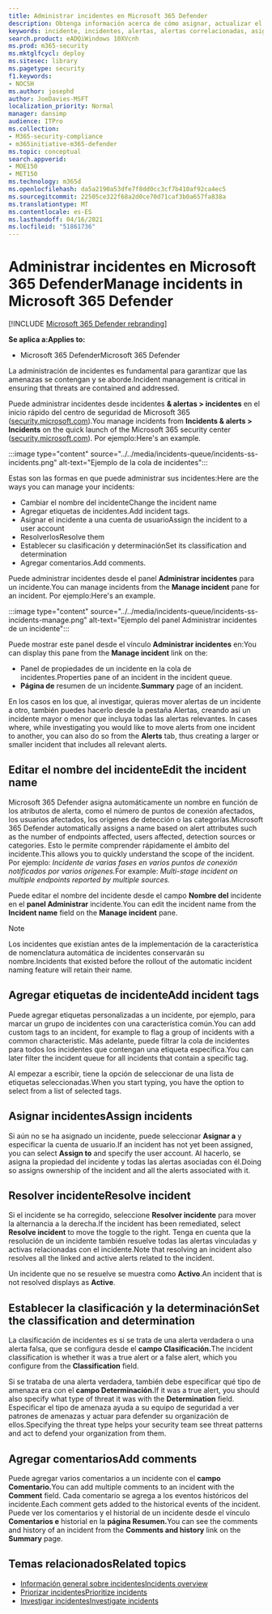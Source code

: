 ```yaml
---
title: Administrar incidentes en Microsoft 365 Defender
description: Obtenga información acerca de cómo asignar, actualizar el estado
keywords: incidente, incidentes, alertas, alertas correlacionadas, asignar, actualizar, estado, administrar, clasificación, microsoft, 365, m365
search.product: eADQiWindows 10XVcnh
ms.prod: m365-security
ms.mktglfcycl: deploy
ms.sitesec: library
ms.pagetype: security
f1.keywords:
- NOCSH
ms.author: josephd
author: JoeDavies-MSFT
localization_priority: Normal
manager: dansimp
audience: ITPro
ms.collection:
- M365-security-compliance
- m365initiative-m365-defender
ms.topic: conceptual
search.appverid:
- MOE150
- MET150
ms.technology: m365d
ms.openlocfilehash: da5a2190a53dfe7f8dd0cc3cf7b410af92ca4ec5
ms.sourcegitcommit: 22505ce322f68a2d0ce70d71caf3b0a657fa838a
ms.translationtype: MT
ms.contentlocale: es-ES
ms.lasthandoff: 04/16/2021
ms.locfileid: "51861736"
---
```

# <a name="manage-incidents-in-microsoft-365-defender"></a><span data-ttu-id="ca32c-104">Administrar incidentes en Microsoft 365 Defender</span><span class="sxs-lookup"><span data-stu-id="ca32c-104">Manage incidents in Microsoft 365 Defender</span></span>

[!INCLUDE [Microsoft 365 Defender rebranding](../includes/microsoft-defender.md)]


<span data-ttu-id="ca32c-105">**Se aplica a:**</span><span class="sxs-lookup"><span data-stu-id="ca32c-105">**Applies to:**</span></span>
- <span data-ttu-id="ca32c-106">Microsoft 365 Defender</span><span class="sxs-lookup"><span data-stu-id="ca32c-106">Microsoft 365 Defender</span></span>

<span data-ttu-id="ca32c-107">La administración de incidentes es fundamental para garantizar que las amenazas se contengan y se aborde.</span><span class="sxs-lookup"><span data-stu-id="ca32c-107">Incident management is critical in ensuring that threats are contained and addressed.</span></span>

<span data-ttu-id="ca32c-108">Puede administrar incidentes desde incidentes **& alertas > incidentes** en el inicio rápido del centro de seguridad de Microsoft 365 ([security.microsoft.com](https://security.microsoft.com)).</span><span class="sxs-lookup"><span data-stu-id="ca32c-108">You manage incidents from **Incidents & alerts > Incidents** on the quick launch of the Microsoft 365 security center ([security.microsoft.com](https://security.microsoft.com)).</span></span> <span data-ttu-id="ca32c-109">Por ejemplo:</span><span class="sxs-lookup"><span data-stu-id="ca32c-109">Here's an example.</span></span>

:::image type="content" source="../../media/incidents-queue/incidents-ss-incidents.png" alt-text="Ejemplo de la cola de incidentes":::

<span data-ttu-id="ca32c-111">Estas son las formas en que puede administrar sus incidentes:</span><span class="sxs-lookup"><span data-stu-id="ca32c-111">Here are the ways you can manage your incidents:</span></span>

- <span data-ttu-id="ca32c-112">Cambiar el nombre del incidente</span><span class="sxs-lookup"><span data-stu-id="ca32c-112">Change the incident name</span></span>
- <span data-ttu-id="ca32c-113">Agregar etiquetas de incidentes.</span><span class="sxs-lookup"><span data-stu-id="ca32c-113">Add incident tags.</span></span>
- <span data-ttu-id="ca32c-114">Asignar el incidente a una cuenta de usuario</span><span class="sxs-lookup"><span data-stu-id="ca32c-114">Assign the incident to a user account</span></span>
- <span data-ttu-id="ca32c-115">Resolverlos</span><span class="sxs-lookup"><span data-stu-id="ca32c-115">Resolve them</span></span> 
- <span data-ttu-id="ca32c-116">Establecer su clasificación y determinación</span><span class="sxs-lookup"><span data-stu-id="ca32c-116">Set its classification and determination</span></span>
- <span data-ttu-id="ca32c-117">Agregar comentarios.</span><span class="sxs-lookup"><span data-stu-id="ca32c-117">Add comments.</span></span>

<span data-ttu-id="ca32c-118">Puede administrar incidentes desde el panel **Administrar incidentes** para un incidente.</span><span class="sxs-lookup"><span data-stu-id="ca32c-118">You can manage incidents from the **Manage incident** pane for an incident.</span></span> <span data-ttu-id="ca32c-119">Por ejemplo:</span><span class="sxs-lookup"><span data-stu-id="ca32c-119">Here's an example.</span></span>

:::image type="content" source="../../media/incidents-queue/incidents-ss-incidents-manage.png" alt-text="Ejemplo del panel Administrar incidentes de un incidente":::

<span data-ttu-id="ca32c-121">Puede mostrar este panel desde el vínculo **Administrar incidentes** en:</span><span class="sxs-lookup"><span data-stu-id="ca32c-121">You can display this pane from the **Manage incident** link on the:</span></span>

- <span data-ttu-id="ca32c-122">Panel de propiedades de un incidente en la cola de incidentes.</span><span class="sxs-lookup"><span data-stu-id="ca32c-122">Properties pane of an incident in the incident queue.</span></span>
- <span data-ttu-id="ca32c-123">**Página de** resumen de un incidente.</span><span class="sxs-lookup"><span data-stu-id="ca32c-123">**Summary** page of an incident.</span></span>

<span data-ttu-id="ca32c-124">En los casos en los que, al investigar, quieras mover alertas de un incidente a otro, también puedes hacerlo desde la pestaña Alertas, creando así un incidente mayor o menor que incluya todas las alertas relevantes. </span><span class="sxs-lookup"><span data-stu-id="ca32c-124">In cases where, while investigating you would like to move alerts from one incident to another, you can also do so from the **Alerts** tab, thus creating a larger or smaller incident that includes all relevant alerts.</span></span>

## <a name="edit-the-incident-name"></a><span data-ttu-id="ca32c-125">Editar el nombre del incidente</span><span class="sxs-lookup"><span data-stu-id="ca32c-125">Edit the incident name</span></span>

<span data-ttu-id="ca32c-126">Microsoft 365 Defender asigna automáticamente un nombre en función de los atributos de alerta, como el número de puntos de conexión afectados, los usuarios afectados, los orígenes de detección o las categorías.</span><span class="sxs-lookup"><span data-stu-id="ca32c-126">Microsoft 365 Defender automatically assigns a name based on alert attributes such as the number of endpoints affected, users affected, detection sources or categories.</span></span> <span data-ttu-id="ca32c-127">Esto le permite comprender rápidamente el ámbito del incidente.</span><span class="sxs-lookup"><span data-stu-id="ca32c-127">This allows you to quickly understand the scope of the incident.</span></span> <span data-ttu-id="ca32c-128">Por ejemplo: *Incidente de varias fases en varios puntos de conexión notificados por varios orígenes.*</span><span class="sxs-lookup"><span data-stu-id="ca32c-128">For example: *Multi-stage incident on multiple endpoints reported by multiple sources.*</span></span>

<span data-ttu-id="ca32c-129">Puede editar el nombre del incidente desde el campo **Nombre del** incidente en el **panel Administrar** incidente.</span><span class="sxs-lookup"><span data-stu-id="ca32c-129">You can edit the incident name from the **Incident name** field on the **Manage incident** pane.</span></span>

> [!NOTE]
> <span data-ttu-id="ca32c-130">Los incidentes que existían antes de la implementación de la característica de nomenclatura automática de incidentes conservarán su nombre.</span><span class="sxs-lookup"><span data-stu-id="ca32c-130">Incidents that existed before the rollout of the automatic incident naming feature will retain their name.</span></span>

## <a name="add-incident-tags"></a><span data-ttu-id="ca32c-131">Agregar etiquetas de incidente</span><span class="sxs-lookup"><span data-stu-id="ca32c-131">Add incident tags</span></span>

<span data-ttu-id="ca32c-132">Puede agregar etiquetas personalizadas a un incidente, por ejemplo, para marcar un grupo de incidentes con una característica común.</span><span class="sxs-lookup"><span data-stu-id="ca32c-132">You can add custom tags to an incident, for example to flag a group of incidents with a common characteristic.</span></span> <span data-ttu-id="ca32c-133">Más adelante, puede filtrar la cola de incidentes para todos los incidentes que contengan una etiqueta específica.</span><span class="sxs-lookup"><span data-stu-id="ca32c-133">You can later filter the incident queue for all incidents that contain a specific tag.</span></span>

<span data-ttu-id="ca32c-134">Al empezar a escribir, tiene la opción de seleccionar de una lista de etiquetas seleccionadas.</span><span class="sxs-lookup"><span data-stu-id="ca32c-134">When you start typing, you have the option to select from a list of selected tags.</span></span>

## <a name="assign-incidents"></a><span data-ttu-id="ca32c-135">Asignar incidentes</span><span class="sxs-lookup"><span data-stu-id="ca32c-135">Assign incidents</span></span>

<span data-ttu-id="ca32c-136">Si aún no se ha asignado un incidente, puede seleccionar **Asignar a** y especificar la cuenta de usuario.</span><span class="sxs-lookup"><span data-stu-id="ca32c-136">If an incident has not yet been assigned, you can select **Assign to** and specify the user account.</span></span> <span data-ttu-id="ca32c-137">Al hacerlo, se asigna la propiedad del incidente y todas las alertas asociadas con él.</span><span class="sxs-lookup"><span data-stu-id="ca32c-137">Doing so assigns ownership of the incident and all the alerts associated with it.</span></span>

## <a name="resolve-incident"></a><span data-ttu-id="ca32c-138">Resolver incidente</span><span class="sxs-lookup"><span data-stu-id="ca32c-138">Resolve incident</span></span>

<span data-ttu-id="ca32c-139">Si el incidente se ha corregido, seleccione **Resolver incidente** para mover la alternancia a la derecha.</span><span class="sxs-lookup"><span data-stu-id="ca32c-139">If the incident has been remediated, select **Resolve incident** to move the toggle to the right.</span></span> <span data-ttu-id="ca32c-140">Tenga en cuenta que la resolución de un incidente también resuelve todas las alertas vinculadas y activas relacionadas con el incidente.</span><span class="sxs-lookup"><span data-stu-id="ca32c-140">Note that resolving an incident also resolves all the linked and active alerts related to the incident.</span></span>

<span data-ttu-id="ca32c-141">Un incidente que no se resuelve se muestra como **Activo**.</span><span class="sxs-lookup"><span data-stu-id="ca32c-141">An incident that is not resolved displays as **Active**.</span></span>

## <a name="set-the-classification-and-determination"></a><span data-ttu-id="ca32c-142">Establecer la clasificación y la determinación</span><span class="sxs-lookup"><span data-stu-id="ca32c-142">Set the classification and determination</span></span>

<span data-ttu-id="ca32c-143">La clasificación de incidentes es si se trata de una alerta verdadera o una alerta falsa, que se configura desde el **campo Clasificación.**</span><span class="sxs-lookup"><span data-stu-id="ca32c-143">The incident classification is whether it was a true alert or a false alert, which you configure from the **Classification** field.</span></span> 

<span data-ttu-id="ca32c-144">Si se trataba de una alerta verdadera, también debe especificar qué tipo de amenaza era con el **campo Determinación.**</span><span class="sxs-lookup"><span data-stu-id="ca32c-144">If it was a true alert, you should also specify what type of threat it was with the **Determination** field.</span></span> <span data-ttu-id="ca32c-145">Especificar el tipo de amenaza ayuda a su equipo de seguridad a ver patrones de amenazas y actuar para defender su organización de ellos.</span><span class="sxs-lookup"><span data-stu-id="ca32c-145">Specifying the threat type helps your security team see threat patterns and act to defend your organization from them.</span></span> 

## <a name="add-comments"></a><span data-ttu-id="ca32c-146">Agregar comentarios</span><span class="sxs-lookup"><span data-stu-id="ca32c-146">Add comments</span></span>

<span data-ttu-id="ca32c-147">Puede agregar varios comentarios a un incidente con el **campo Comentario.**</span><span class="sxs-lookup"><span data-stu-id="ca32c-147">You can add multiple comments to an incident with the **Comment** field.</span></span> <span data-ttu-id="ca32c-148">Cada comentario se agrega a los eventos históricos del incidente.</span><span class="sxs-lookup"><span data-stu-id="ca32c-148">Each comment gets added to the historical events of the incident.</span></span> <span data-ttu-id="ca32c-149">Puede ver los comentarios y el historial de un incidente desde el vínculo **Comentarios e** historial en la **página Resumen.**</span><span class="sxs-lookup"><span data-stu-id="ca32c-149">You can see the comments and history of an incident from the **Comments and history** link on the **Summary** page.</span></span>

## <a name="related-topics"></a><span data-ttu-id="ca32c-150">Temas relacionados</span><span class="sxs-lookup"><span data-stu-id="ca32c-150">Related topics</span></span>

- [<span data-ttu-id="ca32c-151">Información general sobre incidentes</span><span class="sxs-lookup"><span data-stu-id="ca32c-151">Incidents overview</span></span>](incidents-overview.md)
- [<span data-ttu-id="ca32c-152">Priorizar incidentes</span><span class="sxs-lookup"><span data-stu-id="ca32c-152">Prioritize incidents</span></span>](incident-queue.md)
- [<span data-ttu-id="ca32c-153">Investigar incidentes</span><span class="sxs-lookup"><span data-stu-id="ca32c-153">Investigate incidents</span></span>](investigate-incidents.md)
